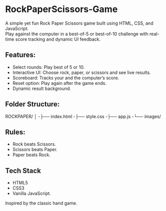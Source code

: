 # RockPaperScissors-Game

A simple yet fun Rock Paper Scissors game built using HTML, CSS, and JavaScript.  
Play against the computer in a best-of-5 or best-of-10 challenge with real-time score tracking and dynamic UI feedback.

## Features:

- Select rounds: Play best of 5 or 10.
- Interactive UI: Choose rock, paper, or scissors and see live results.
- Scoreboard: Tracks your and the computer’s score.
- Reset option: Play again after the game ends.
- Dynamic result background.

## Folder Structure:

ROCKPAPER/
│
-├── index.html
-├── style.css
-├── app.js
-└── images/


## Rules:

- Rock beats Scissors.  
- Scissors beats Paper.  
- Paper beats Rock.

## Tech Stack

- HTML5  
- CSS3  
- Vanilla JavaScript.

Inspired by the classic hand game.
